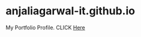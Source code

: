 # anjaliagarwal-it.github.io
My Portfolio Profile.
CLICK [Here](https://anjaliagarwal-it.github.io/)